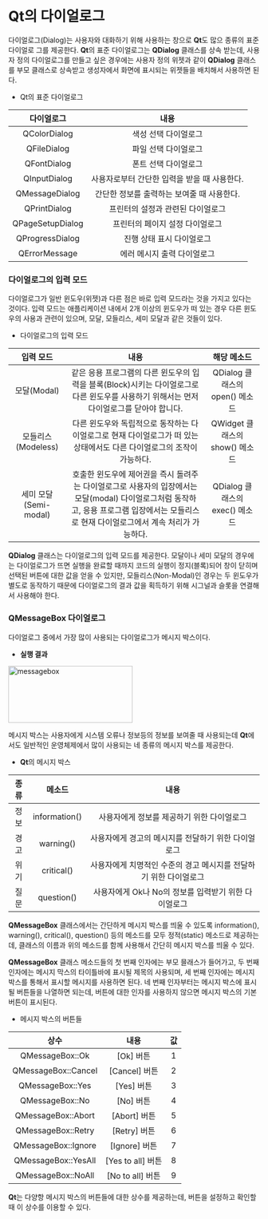 # Qt의 다이얼로그

다이얼로그(Dialog)는 사용자와 대화하기 위해 사용하는 창으로 **Qt**도 많으 종류의 표준 다이얼로 그를 제공한다. **Qt**의 표준 다이얼로그는 **QDialog** 클래스를 상속 받는데, 사용자 정의 다이얼로그를 만들고 싶은 경우에는 사용자 정의 위젯과 같이 **QDialog** 클래스를 부모 클래스로 상속받고 생성자에서 화면에 표시되는 위젯들을 배치해서 사용하면 된다.

+ Qt의 표준 다이얼로그

| 다이얼로그 | 내용 |
|:---:|:---:|
|QColorDialog | 색성 선택 다이얼로그 |
| QFileDialog | 파일 선택 다이얼로그 |
| QFontDialog | 폰트 선택 다이얼로그 |
| QInputDialog | 사용자로부터 간단한 입력을 받을 때 사용한다. |
| QMessageDialog | 간단한 정보를 출력하는 보여줄 때 사용한다. |
| QPrintDialog | 프린터의 설정과 관련된 다이얼로그 |
| QPageSetupDialog | 프린터의 페이지 설정 다이얼로그 |
| QProgressDialog | 진행 상태 표시 다이얼로그 |
| QErrorMessage | 에러 메시지 출력 다이얼로그 |

### 다이얼로그의 입력 모드

다이얼로그가 일반 윈도우(위젯)과 다른 점은 바로 입력 모드라는 것을 가지고 있다는 것이다. 입력 모드는 애플리케이션 내에서 2개 이상의 윈도우가 떠 있는 경우 다른 윈도우의 사용과 관련이 있으며, 모달, 모들리스, 세미 모달과 같은 것들이 있다.

+ 다이얼로그의 입력 모드

| 입력 모드 | 내용 | 해당 메소드 |
|:---:|:---:|:---:|
|모달(Modal) | 같은 응용 프로그램의 다른 윈도우의 입력을 블록(Block)시키는 다이얼로그로 다른 윈도우를 사용하기 위해서는 먼저 다이얼로그를 닫아야 합니다. | QDialog 클래스의 open() 메소드|
| 모들리스(Modeless) | 다른 윈도우와 독립적으로 동작하는 다이얼로그로 현재 다이얼로그가 떠 있는 상태에서도 다른 다이얼로그의 조작이 가능하다. | QWidget 클래스의 show() 메소드 |
| 세미 모달(Semi-modal) | 호출한 윈도우에 제어권을 즉시 돌려주는 다이얼로그로 사용자의 입장에서는 모달(modal) 다이얼로그처럼 동작하고, 응용 프로그램 입장에서는 모들리스로 현재 다이얼로그에서 계속 처리가 가능하다. | QDialog 클래스의 exec() 메소드 |

**QDialog** 클래스는 다이얼로그의 입력 모드를 제공한다. 모달이나 세미 모달의 경우에는 다이얼로그가 뜨면 실행을 완료할 때까지 코드의 실행이 정지(블록)되어 창이 닫히며 선택된 버튼에 대한 값을 얻을 수 있지만, 모들리스(Non-Modal)인 경우는 두 윈도우가 별도로 동작하기 때문에 다이얼로그의 결과 값을 획득하기 위해 시그널과 슬롯을 연결해서 사용해야 한다.

### **QMessageBox** 다이얼로그

다이얼로그 중에서 가장 많이 사용되는 다이얼로그가 메시지 박스이다.

+ **실행 결과**
<img width="249" height="114" alt="messagebox" src="https://github.com/user-attachments/assets/721f5687-0b59-4e2e-a2a0-aa260f4b63ac" />

메시지 박스는 사용자에게 시스템 오류나 정보등의 정보를 보여줄 때 사용되는데 **Qt**에서도 일반적인 운영체제에서 많이 사용되는 네 종류의 메시지 박스를 제공한다.

+ **Qt**의 메시지 박스

| 종류 | 메소드 | 내용
|:---:|:---:|:---:|
| 정보 | information() | 사용자에게 정보를 제공하기 위한 다이얼로그
| 경고 | warning() | 사용자에게 경고의 메시지를 전달하기 위한 다이얼로그
| 위기 | critical() | 사용자에게 치명적인 수준의 경고 메시지를 전달하기 위한 다이얼로그
| 질문 | question() | 사용자에게 Ok나 No의 정보를 입력받기 위한 다이얼로그

**QMessageBox** 클래스에서는 간단하게 메시지 박스를 띄울 수 있도록 information(), warning(), critical(), question() 등의 메소드를 모두 정적(static) 메소드로 제공하는데, 클래스의 이름과 위의 메소드를 함께 사용해서 간단히 메시지 박스를 띄울 수 있다.

**QMessageBox** 클래스 메소드들의 첫 번째 인자에는 부모 믈래스가 들어가고, 두 번째 인자에는 메시지 막스의 타이틀바에 표시될 제목의 사용되며, 세 번째 인자에는 메시지 박스를 통해서 표시할 메시지를 사용하면 된다. 네 번째 인자부터는 메시지 박스에 표시될 버튼들을 나열하면 되는데, 버튼에 대한 인자를 사용하지 않으면 메시지 박스의 기본 버튼이 표시된다.

+ 메시지 박스의 버튼들

| 상수 | 내용 | 값
|:---:|:---:|:---:
| QMessageBox::Ok | [Ok] 버튼 | 1 |
| QMessageBox::Cancel | [Cancel] 버튼 | 2 |
| QMessageBox::Yes | [Yes] 버튼 | 3 |
| QMessageBox::No | [No] 버튼 | 4 |
| QMessageBox::Abort | [Abort] 버튼 | 5 |
| QMessageBox::Retry | [Retry] 버튼 | 6 |
| QMessageBox::Ignore | [Ignore] 버튼 | 7 |
| QMessageBox::YesAll | [Yes to all] 버튼 | 8 |
| QMessageBox::NoAll | [No to all] 버튼 | 9 |

**Qt**는 다양항 메시지 박스의 버튼들에 대한 상수를 제공하는데, 버튼을 설정하고 확인할 때 이 상수를 이용할 수 있다.
